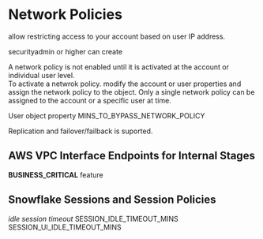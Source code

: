# Network Policies
allow restricting access to your account based on user IP address.  

securityadmin or higher can create 

A network policy is not enabled until it is activated at the account or individual user level.  
To activate a netwrok policy. modify the account or user properties and assign the network policy to the object. Only a single network policy can be assigned to the account or a specific user at time.  

User object property MINS_TO_BYPASS_NETWORK_POLICY  

Replication and failover/failback is suported.  


## AWS VPC Interface Endpoints for Internal Stages
**BUSINESS_CRITICAL** feature  


## Snowflake Sessions and Session Policies
*idle session timeout*
SESSION_IDLE_TIMEOUT_MINS  
SESSION_UI_IDLE_TIMEOUT_MINS  

